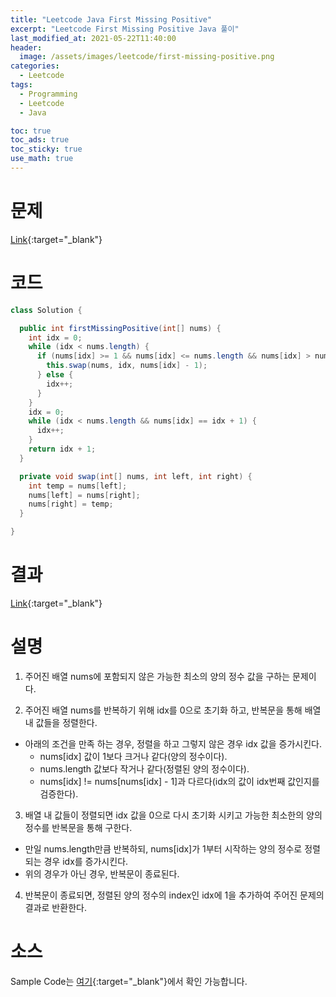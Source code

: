 ```yaml
---
title: "Leetcode Java First Missing Positive"
excerpt: "Leetcode First Missing Positive Java 풀이"
last_modified_at: 2021-05-22T11:40:00
header:
  image: /assets/images/leetcode/first-missing-positive.png
categories:
  - Leetcode
tags:
  - Programming
  - Leetcode
  - Java

toc: true
toc_ads: true
toc_sticky: true
use_math: true
---
```

# 문제
[Link](https://leetcode.com/problems/first-missing-positive/){:target="_blank"}

# 코드
```java
class Solution {

  public int firstMissingPositive(int[] nums) {
    int idx = 0;
    while (idx < nums.length) {
      if (nums[idx] >= 1 && nums[idx] <= nums.length && nums[idx] > nums[nums[idx] - 1]) {
        this.swap(nums, idx, nums[idx] - 1);
      } else {
        idx++;
      }
    }
    idx = 0;
    while (idx < nums.length && nums[idx] == idx + 1) {
      idx++;
    }
    return idx + 1;
  }

  private void swap(int[] nums, int left, int right) {
    int temp = nums[left];
    nums[left] = nums[right];
    nums[right] = temp;
  }

}
```

# 결과
[Link](https://leetcode.com/submissions/detail/496468825/){:target="_blank"}

# 설명
1. 주어진 배열 nums에 포함되지 않은 가능한 최소의 양의 정수 값을 구하는 문제이다.

2. 주어진 배열 nums를 반복하기 위해 idx를 0으로 초기화 하고, 반복문을 통해 배열 내 값들을 정렬한다.
- 아래의 조건을 만족 하는 경우, 정렬을 하고 그렇지 않은 경우 idx 값을 증가시킨다.
  - nums[idx] 값이 1보다 크거나 같다(양의 정수이다).
  - nums.length 값보다 작거나 같다(정렬된 양의 정수이다).
  - nums[idx] != nums[nums[idx] - 1]과 다르다(idx의 값이 idx번째 값인지를 검증한다).

3. 배열 내 값들이 정렬되면 idx 값을 0으로 다시 초기화 시키고 가능한 최소한의 양의 정수를 반복문을 통해 구한다.
- 만일 nums.length만큼 반복하되, nums[idx]가 1부터 시작하는 양의 정수로 정렬되는 경우 idx를 증가시킨다.
- 위의 경우가 아닌 경우, 반복문이 종료된다.

4. 반복문이 종료되면, 정렬된 양의 정수의 index인 idx에 1을 추가하여 주어진 문제의 결과로 반환한다.

# 소스
Sample Code는 [여기](https://github.com/GracefulSoul/leetcode/blob/master/src/main/java/gracefulsoul/problems/FirstMissingPositive.java){:target="_blank"}에서 확인 가능합니다.